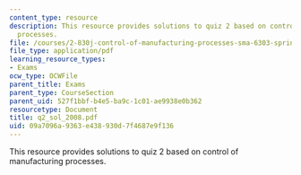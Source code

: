 ```yaml
---
content_type: resource
description: This resource provides solutions to quiz 2 based on control of manufacturing
  processes.
file: /courses/2-830j-control-of-manufacturing-processes-sma-6303-spring-2008/09a7096a9363e438930d7f4687e9f136_q2_sol_2008.pdf
file_type: application/pdf
learning_resource_types:
- Exams
ocw_type: OCWFile
parent_title: Exams
parent_type: CourseSection
parent_uid: 527f1bbf-b4e5-ba9c-1c01-ae9938e0b362
resourcetype: Document
title: q2_sol_2008.pdf
uid: 09a7096a-9363-e438-930d-7f4687e9f136
---
```

This resource provides solutions to quiz 2 based on control of manufacturing processes.

